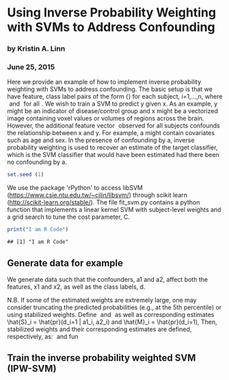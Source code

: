 # Using Inverse Probability Weighting with SVMs to Address Confounding
### by Kristin A. Linn
### June 25, 2015

Here we provide an example of how to implement inverse probability weighting with SVMs to address confounding.  The basic setup is that we have feature, class label pairs of the form (<img src="https://rawgit.com/muschellij2/Github_Markdown_LaTeX/master/eq_no_03.png" alt="Equation not rendered" height="1em">) for each subject, i=1,...,n, where <img src="https://rawgit.com/muschellij2/Github_Markdown_LaTeX/master/eq_no_04.png" alt="Equation not rendered" height="1em"> and <img src="https://rawgit.com/muschellij2/Github_Markdown_LaTeX/master/eq_no_05.png" alt="Equation not rendered" height="1em"> for all <img src="https://rawgit.com/muschellij2/Github_Markdown_LaTeX/master/eq_no_06.png" alt="Equation not rendered" height="1em">. We wish to train a SVM to predict y given x. As an example, y might be an indicator of disease/control group and x might be a vectorized image containing voxel values or volumes of regions across the brain. However, the additional feature vector <img src="https://rawgit.com/muschellij2/Github_Markdown_LaTeX/master/eq_no_07.png" alt="Equation not rendered" height="1em"> observed for all subjects confounds the relationship between x and y. For example, a might contain covariates such as age and sex.  In the presence of confounding by a, inverse probability weighting is used to recover an estimate of the target classifier, which is the SVM classifier that would have been estimated had there been no confounding by a.



```r
set.seed (1)
```

We use the package 'rPython' to access libSVM (https://www.csie.ntu.edu.tw/~cjlin/libsvm/) through scikit learn (http://scikit-learn.org/stable/). The file fit_svm.py contains a python function that implements a linear kernel SVM with subject-level weights and a grid search to tune the cost parameter, C.



```r
print("I am R Code")
```

```
## [1] "I am R Code"
```

## Generate data for example

We generate data such that the confounders, a1 and a2, affect both the features, x1 and x2, as well as the class labels, d.


N.B. If some of the estimated weights are extremely large, one may consider truncating the predicted probabilities (e.g., at the 5th percentile) or using stabilized weights. Define <img src="https://rawgit.com/muschellij2/Github_Markdown_LaTeX/master/eq_no_08.png" alt="Equation not rendered" height="1em"> and <img src="https://rawgit.com/muschellij2/Github_Markdown_LaTeX/master/eq_no_09.png" alt="Equation not rendered" height="1em"> as well as corresponding estimates \hat{S}_i = \hat{pr}(d_i=1 | a1_i, a2_i) and \hat{M}_i = \hat{pr}(d_i=1), Then, stabilized weights and their corresponding estimates are defined, respectively, as:
<img src="https://rawgit.com/muschellij2/Github_Markdown_LaTeX/master/eq_no_01.png" alt="Equation not rendered" height="1em">
and fun
<img src="https://rawgit.com/muschellij2/Github_Markdown_LaTeX/master/eq_no_02.png" alt="Equation not rendered" height="1em">
## Train the inverse probability weighted SVM (IPW-SVM)


